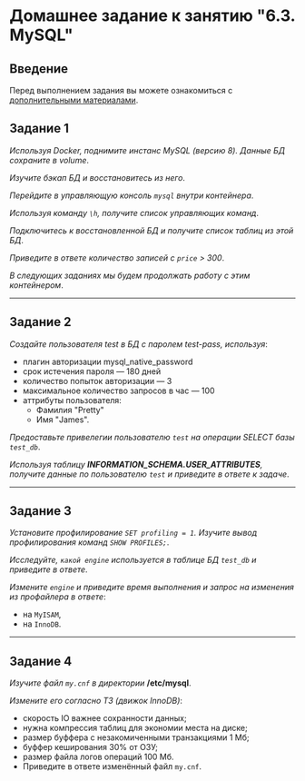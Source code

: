 # Домашнее задание к занятию "6.3. MySQL"

## Введение

Перед выполнением задания вы можете ознакомиться с [дополнительными материалами](https://github.com/netology-code/virt-homeworks/tree/virt-11/additional).

## Задание 1

*Используя Docker, поднимите инстанс MySQL (версию 8). Данные БД сохраните в volume*.

*Изучите бэкап БД и восстановитесь из него*.

*Перейдите в управляющую консоль `mysql` внутри контейнера*.

*Используя команду `\h`, получите список управляющих команд*.

*Подключитесь к восстановленной БД и получите список таблиц из этой БД*.

*Приведите в ответе количество записей с `price` > 300*.

*В следующих заданиях мы будем продолжать работу с этим контейнером*.

***

## Задание 2

*Создайте пользователя test в БД c паролем test-pass, используя*:

 + плагин авторизации mysql_native_password
 + срок истечения пароля — 180 дней
 + количество попыток авторизации — 3
 + максимальное количество запросов в час — 100
 + аттрибуты пользователя:
     - Фамилия "Pretty"
     - Имя "James".

*Предоставьте привелегии пользователю `test` на операции SELECT базы `test_db`*.

*Используя таблицу **INFORMATION_SCHEMA.USER_ATTRIBUTES**, получите данные по пользователю `test` и приведите в ответе к задаче*.
 
***

## Задание 3

*Установите профилирование `SET profiling = 1`. Изучите вывод профилирования команд `SHOW PROFILES;`*.

*Исследуйте, `какой engine` используется в таблице БД `test_db` и приведите в ответе*.

*Измените `engine` и приведите время выполнения и запрос на изменения из профайлера в ответе*:

 - на `MyISAM`,
 - на `InnoDB`.

***

## Задание 4

*Изучите файл `my.cnf` в директории* **/etc/mysql**.

*Измените его согласно ТЗ (движок InnoDB)*:

 - скорость IO важнее сохранности данных;
 - нужна компрессия таблиц для экономии места на диске;
 - размер буффера с незакомиченными транзакциями 1 Мб;
 - буффер кеширования 30% от ОЗУ;
 - размер файла логов операций 100 Мб.
 - Приведите в ответе изменённый файл `my.cnf`.
